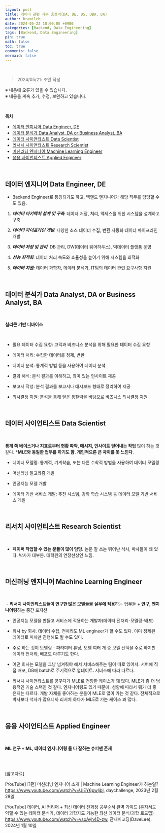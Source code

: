 ```yaml
---
layout: post
title: 데이터 관련 직무 총정리(DA, DE, DS, DBA, DA)
author: bramilch
date: 2024-05-22 18:00:00 +0900
categories: [Backend, Data Engineering]
tags: [Backend, Data Engineering]
pin: true
math: false
toc: true
comments: false
mermaid: false
---
```


<br>

> 2024/05/21: 초안 작성  
 
※ 내용에 오류가 있을 수 있습니다.  
※ 내용을 계속 추가, 수정, 보완하고 있습니다.  

<br>

**목차**

- [데이터 엔지니어 Data Engineer, DE](#데이터-엔지니어-data-engineer-de)
- [데이터 분석가 Data Analyst, DA or Business Analyst, BA](#데이터-분석가-data-analyst-da-or-business-analyst-ba)
- [데이터 사이언티스트 Data Scientist](#데이터-사이언티스트-data-scientist)
- [리서치 사이언티스트 Research Scientist](#리서치-사이언티스트-research-scientist)
- [머신러닝 엔지니어 Machine Learning Engineer](#머신러닝-엔지니어-machine-learning-engineer)
- [응용 사이언티스트 Applied Engineer](#응용-사이언티스트-applied-engineer)

<br>

## 데이터 엔지니어 Data Engineer, DE

- Backend Engineer로 통칭되기도 하고, 백엔드 엔지니어가 해당 직무를 담당할 수도 있음.

1. ***데이터 아키텍처 설계 및 구축***: 데이터 저장, 처리, 액세스를 위한 시스템을 설계하고 구축

2. ***데이터 파이프라인 개발***: 다양한 소스 데이터 수집, 변환 자동화 데이터 파이프라인 개발

3. ***데이터 저장 및 관리***: DB 관리, DW(데이터 웨어하우스), 빅데이터 플랫폼 운영

4. ***성능 최적화***: 데이터 처리 속도와 효율성을 높이기 위해 시스템을 최적화

5. ***데이터 지원:*** 데이터 과학자, 데이터 분석가, IT팀의 데이터 관련 요구사항 지원

<br>

## 데이터 분석가 Data Analyst, DA or Business Analyst, BA

<br>

**실리콘 기반 디바이스**

<br>

- 필요 데이터 수집 요청: 고객과 비즈니스 분석을 위해 필요한 데이터 수집 요청

- 데이터 처리: 수집한 데이터를 정제, 변환

- 데이터 분석: 통계적 방법 등을 사용하여 데이터 분석

- 결과 해석: 분석 결과를 이해하고, 의미 있는 인사이트 제공

- 보고서 작성: 분석 결과를 보고서나 대시보드 형태로 정리하여 제공

- 의사결정 지원: 분석을 통해 얻은 통찰력을 바탕으로 비즈니스 의사결정 지원

<br>

## 데이터 사이언티스트 Data Scientist

<br>

**통계 쪽 베이스거나 지표로부터 현황 파악, 메시지, 인사이트 얻어내는 작업** 많이 하는 것 같다. ***MLE와 동일한 업무를 하기도 함. 개인적으론 큰 차이를 못 느낀다.**

- 데이터 모델링: 통계적, 기계학습, 또는 다른 수학적 방법을 사용하여 데이터 모델링

- 머신러닝 알고리즘 개발

- 인공지능 모델 개발

- 데이터 기반 서비스 개발: 추천 시스템, 강화 학습 시스템 등 데이터 모델 기반 서비스 개발

<br>

## 리서치 사이언티스트 Research Scientist

<br>

- **페이퍼 작업할 수 있는 분들이 많이 담당.** 논문 잘 쓰는 뛰어난 석사, 박사들이 꽤 있다. 박사가 대부분. 대학원의 연장선상인 느낌.

<br>

## 머신러닝 엔지니어 Machine Learning Engineer

<br>

 - **리서치 사이언티스트들이 연구한 많은 모델들을** **실무에 적용**하는 업무들 + **연구, 엔지니어링**하는 중간 포지션
 
- 인공지능 모델을 만들고 서비스에 적용하는 개발자(데이터 전처리-모델링-배포)

- 회사 by 회사. 데이터 수집, 전처리도 ML engineer가 할 수도 있다. 이미 정제된 데이터로 피처만 진행해도 될 수도 있다.

- 주로 하는 것이 모델링 - 파라미터 튜닝, 모델 여러 개 중 모델 선택을 주로 하지만 데이터 전처리, 배포도 다루기도 한다.

- 어떤 회사는 모델을 그냥 넘겨줘야 해서 서비스해주는 팀이 따로 있어서. 서버에 직접 배포, DB에 batch로 주기적으로 업데이트. 서비스에 따라 다르다.

- 리서치 사이언티스트를 꿈꾸다가 MLE로 전향한 케이스가 꽤 많다. MLE가 좀 더 범용적인 기술 스택인 것 같다. 엔지니어링도 있기 때문에. 성향에 따라서 뭐가 더 좋은지는 다르다. 개발 자체를 좋아하는 분들이 MLE로 많이 가는 것 같다. 전체적으로 박사보다 석사가 많으니까 리서치 하다가 MLE로 가는 케이스 꽤 많다.

<br>

## 응용 사이언티스트 Applied Engineer

<br>

**ML 연구 + ML, 데이터 엔지니어링 둘 다 잘하는 슈퍼맨 존재**

<br>
<br>

[참고자료]

[YouTube] [1편] 머신러닝 엔지니어 소개 | Machine Learning Engineer가 하는일?  
<https://www.youtube.com/watch?v=UlEY6pwIjbI>, daychallenge, 2023년 2월 28일

[YouTube] 데이터, AI 커리어 + 최신 데이터 전과정 공부순서 완벽 가이드 (혼자서도 익힐 수 있는 데이터 분석가, 데이터 과학자도 가능한 최신 데이터 분석/과학 로드맵)  
<https://www.youtube.com/watch?v=vsoAyh4D-zw>, 잔재미코딩(DaveLee), 2024년 1월 10일
 